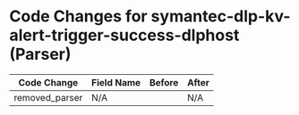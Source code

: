 # Code Changes for symantec-dlp-kv-alert-trigger-success-dlphost (Parser)

| Code Change | Field Name | Before | After |
|-------------|------------|--------|-------|
| removed_parser | N/A |  | N/A |